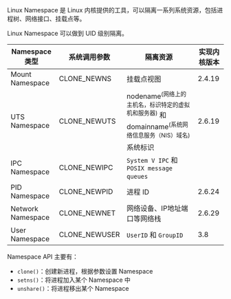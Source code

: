 Linux Namespace 是 Linux 内核提供的工具，可以隔离一系列系统资源，包括进程树、网络接口、挂载点等。

Linux Namespace 可以做到 UID 级别隔离。

|Namespace 类型|系统调用参数|隔离资源|实现内核版本|
| -------------------| ---------------| ------------------------------| -------------------------------------|
|Mount Namespace|CLONE_NEWNS|挂载点视图|2.4.19|
|UTS Namespace|CLONE_NEWUTS|​nodename<sup>(网络上的主机名，标识特定的虚拟机和服务器)</sup>​ 和 domainname<sup>(系统网络信息服务（NIS）域名)</sup>​ 系统标识|2.6.19<br />|
|IPC Namespace|CLONE_NEWIPC|​`System V IPC`​ 和 `POSIX message queues`​||
|PID Namespace|CLONE_NEWPID|进程 ID|2.6.24|
|Network Namespace|CLONE_NEWNET|网络设备、IP地址端口等网络栈|2.6.29|
|User Namespace|CLONE_NEWUSER|​`UserID`​ 和 `GroupID`​|3.8|

Namespace API 主要有：
* ​`clone()`​：创建新进程，根据参数设置 Namespace
* ​`setns()`​：将进程加入某个 Namespace 中
* ​`unshare()`​：将进程移出某个 Namespace

‍
